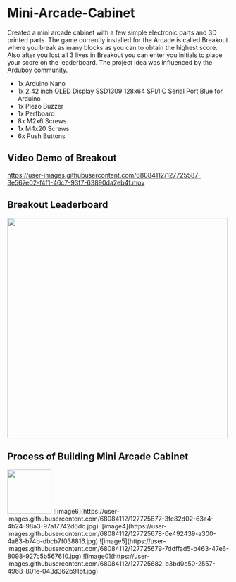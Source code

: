 # Mini-Arcade-Cabinet

Created a mini arcade cabinet with a few simple electronic parts and 3D printed parts. The game currently installed for the Arcade is called Breakout where you break as many blocks as you can to obtain the highest score. Also after you lost all 3 lives in Breakout you can enter you initials to place your score on the leaderboard. The project idea was influenced by the Arduboy community.

- 1x Arduino Nano
- 1x 2.42 inch OLED Display SSD1309 128x64 SPI/IIC Serial Port Blue for Arduino
- 1x Piezo Buzzer
- 1x Perfboard
- 8x M2x6 Screws
- 1x M4x20 Screws
- 6x Push Buttons

## **Video Demo of Breakout**
https://user-images.githubusercontent.com/68084112/127725587-3e567e02-f4f1-46c7-93f7-63890da2eb4f.mov


## **Breakout Leaderboard**
<img src="https://user-images.githubusercontent.com/68084112/127725719-2fbfc541-b807-440f-853b-6b152327b1b8.jpg" width="500" height="500">


## **Process of Building Mini Arcade Cabinet**
<img src="https://user-images.githubusercontent.com/68084112/127725674-ca331f42-232a-42a8-b164-8ff1731764d7.jpg" width="100" height="100">
![image6](https://user-images.githubusercontent.com/68084112/127725677-3fc82d02-63a4-4b24-98a3-97a17742d6dc.jpg)
![image4](https://user-images.githubusercontent.com/68084112/127725678-0e492439-a300-4a83-b74b-dbcb7f038816.jpg)
![image5](https://user-images.githubusercontent.com/68084112/127725679-7ddffad5-b463-47e6-8098-927c5b567610.jpg)
![image0](https://user-images.githubusercontent.com/68084112/127725682-b3bd0c50-2557-4968-801e-043d362b91bf.jpg)
